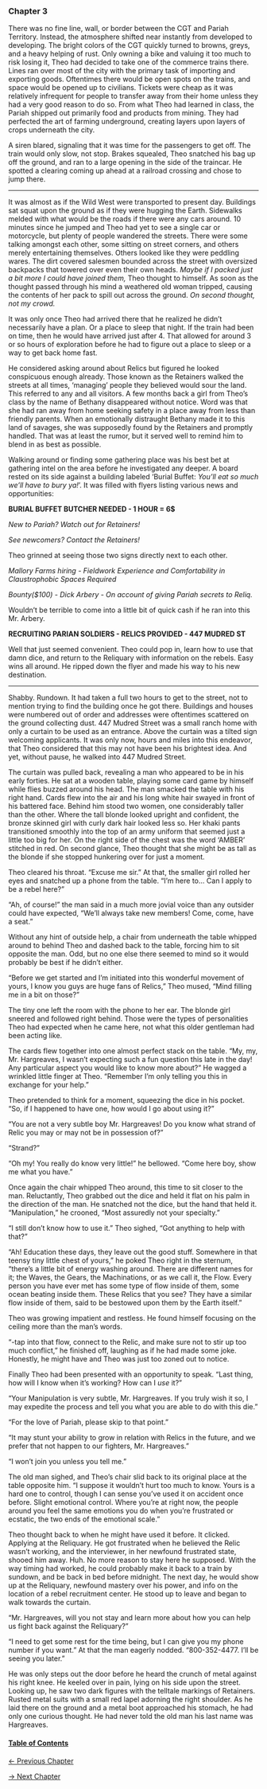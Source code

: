 ### Chapter 3

There was no fine line, wall, or border between the CGT and Pariah Territory. Instead, the atmosphere shifted near instantly from developed to developing. The bright colors of the CGT quickly turned to browns, greys, and a heavy helping of rust. Only owning a bike and valuing it too much to risk losing it, Theo had decided to take one of the commerce trains there. Lines ran over most of the city with the primary task of importing and exporting goods. Oftentimes there would be open spots on the trains, and space would be opened up to civilians. Tickets were cheap as it was relatively infrequent for people to transfer away from their home unless they had a very good reason to do so. From what Theo had learned in class, the Pariah shipped out primarily food and products from mining. They had perfected the art of farming underground, creating layers upon layers of crops underneath the city.
	
A siren blared, signaling that it was time for the passengers to get off. The train would only slow, not stop. Brakes squealed, Theo snatched his bag up off the ground, and ran to a large opening in the side of the traincar. He spotted a clearing coming up ahead at a railroad crossing and chose to jump there.

---------------------------------------

It was almost as if the Wild West were transported to present day. Buildings sat squat upon the ground as if they were hugging the Earth. Sidewalks melded with what would be the roads if there were any cars around. 10 minutes since he jumped and Theo had yet to see a single car or motorcycle, but plenty of people wandered the streets. There were some talking amongst each other, some sitting on street corners, and others merely entertaining themselves. Others looked like they were peddling wares. The dirt covered salesmen bounded across the street with oversized backpacks that towered over even their own heads. *Maybe if I packed just a bit more I could have joined them,* Theo thought to himself. As soon as the thought passed through his mind a weathered old woman tripped, causing the contents of her pack to spill out across the ground. *On second thought, not my crowd.*

It was only once Theo had arrived there that he realized he didn’t necessarily have a plan. Or a place to sleep that night. If the train had been on time, then he would have arrived just after 4. That allowed for around 3 or so hours of exploration before he had to figure out a place to sleep or a way to get back home fast.
	
He considered asking around about Relics but figured he looked conspicuous enough already. Those known as the Retainers walked the streets at all times, ‘managing’ people they believed would sour the land. This referred to any and all visitors. A few months back a girl from Theo’s class by the name of Bethany disappeared without notice. Word was that she had ran away from home seeking safety in a place away from less than friendly parents. When an emotionally distraught Bethany made it to this land of savages, she was supposedly found by the Retainers and promptly handled. That was at least the rumor, but it served well to remind him to blend in as best as possible.

Walking around or finding some gathering place was his best bet at gathering intel on the area before he investigated any deeper. A board rested on its side against a building labeled ‘Burial Buffet: *You’ll eat so much we’ll have to bury ya!*’. It was filled with flyers listing various news and opportunities:

**BURIAL BUFFET BUTCHER NEEDED - 1 HOUR = 6$**

*New to Pariah? Watch out for Retainers!*

*See newcomers? Contact the Retainers!*

Theo grinned at seeing those two signs directly next to each other.

*Mallory Farms hiring - Fieldwork Experience and Comfortability in Claustrophobic Spaces Required*

*Bounty($100) - Dick Arbery - On account of giving Pariah secrets to Reliq.*

Wouldn’t be terrible to come into a little bit of quick cash if he ran into this Mr. Arbery.

**RECRUITING PARIAN SOLDIERS - RELICS PROVIDED - 447 MUDRED ST**

Well that just seemed convenient. Theo could pop in, learn how to use that damn dice, and return to the Reliquary with information on the rebels. Easy wins all around. He ripped down the flyer and made his way to his new destination.

---------------------------------------

Shabby. Rundown. It had taken a full two hours to get to the street, not to mention trying to find the building once he got there. Buildings and houses were numbered out of order and addresses were oftentimes scattered on the ground collecting dust. 447 Mudred Street was a small ranch home with only a curtain to be used as an entrance. Above the curtain was a tilted sign welcoming applicants. It was only now, hours and miles into this endeavor, that Theo considered that this may not have been his brightest idea. And yet, without pause, he walked into 447 Mudred Street.
	
The curtain was pulled back, revealing a man who appeared to be in his early forties. He sat at a wooden table, playing some card game by himself while flies buzzed around his head. The man smacked the table with his right hand. Cards flew into the air and his long white hair swayed in front of his battered face. Behind him stood two women, one considerably taller than the other. Where the tall blonde looked upright and confident, the bronze skinned girl with curly dark hair looked less so. Her khaki pants transitioned smoothly into the top of an army uniform that seemed just a little too big for her. On the right side of the chest was the word ‘AMBER’ stitched in red. On second glance, Theo thought that she might be as tall as the blonde if she stopped hunkering over for just a moment.
	
Theo cleared his throat. “Excuse me sir.” At that, the smaller girl rolled her eyes and snatched up a phone from the table. “I’m here to… Can I apply to be a rebel here?”
	
“Ah, of course!” the man said in a much more jovial voice than any outsider could have expected, “We’ll always take new members! Come, come, have a seat.”
	
Without any hint of outside help, a chair from underneath the table whipped around to behind Theo and dashed back to the table, forcing him to sit opposite the man. Odd, but no one else there seemed to mind so it would probably be best if he didn’t either.
	
“Before we get started and I’m initiated into this wonderful movement of yours, I know you guys are huge fans of Relics,” Theo mused, “Mind filling me in a bit on those?”
	
The tiny one left the room with the phone to her ear. The blonde girl sneered and followed right behind. Those were the types of personalities Theo had expected when he came here, not what this older gentleman had been acting like.
	
The cards flew together into one almost perfect stack on the table. “My, my, Mr. Hargreaves, I wasn’t expecting such a fun question this late in the day! Any particular aspect you would like to know more about?” He wagged a wrinkled little finger at Theo. “Remember I’m only telling you this in exchange for your help.”
	
Theo pretended to think for a moment, squeezing the dice in his pocket. “So, if I happened to have one, how would I go about using it?”
	
“You are not a very subtle boy Mr. Hargreaves! Do you know what strand of Relic you may or may not be in possession of?”
	
“Strand?”
	
“Oh my! You really do know very little!” he bellowed. “Come here boy, show me what you have.”
	
Once again the chair whipped Theo around, this time to sit closer to the man. Reluctantly, Theo grabbed out the dice and held it flat on his palm in the direction of the man. He snatched not the dice, but the hand that held it. “Manipulation,” he crooned, “Most assuredly not your specialty.”
	
“I still don’t know how to use it.” Theo sighed, “Got anything to help with that?”
	
“Ah! Education these days, they leave out the good stuff. Somewhere in that teensy tiny little chest of yours,” he poked Theo right in the sternum, “there’s a little bit of energy washing around. There are different names for it; the Waves, the Gears, the Machinations, or as we call it, the Flow. Every person you have ever met has some type of flow inside of them, some ocean beating inside them. These Relics that you see? They have a similar flow inside of them, said to be bestowed upon them by the Earth itself.”
	
Theo was growing impatient and restless. He found himself focusing on the ceiling more than the man’s words.
	
“-tap into that flow, connect to the Relic, and make sure not to stir up too much conflict,” he finished off, laughing as if he had made some joke. Honestly, he might have and Theo was just too zoned out to notice.
	
Finally Theo had been presented with an opportunity to speak. “Last thing, how will I know when it’s working? How can I *use* it?”
	
“Your Manipulation is very subtle, Mr. Hargreaves. If you truly wish it so, I may expedite the process and tell you what you are able to do with this die.”
	
“For the love of Pariah, please skip to that point.”
	
“It may stunt your ability to grow in relation with Relics in the future, and we prefer that not happen to our fighters, Mr. Hargreaves.”
	
“I won’t join you unless you tell me.”
	
The old man sighed, and Theo’s chair slid back to its original place at the table opposite him. “I suppose it wouldn’t hurt too much to know. Yours is a hard one to control, though I can sense you’ve used it on accident once before. Slight emotional control. Where you’re at right now, the people around you feel the same emotions you do when you’re frustrated or ecstatic, the two ends of the emotional scale.”
	
Theo thought back to when he might have used it before. It clicked. Applying at the Reliquary. He got frustrated when he believed the Relic wasn’t working, and the interviewer, in her newfound frustrated state, shooed him away. Huh. No more reason to stay here he supposed. With the way timing had worked, he could probably make it back to a train by sundown, and be back in bed before midnight. The next day, he would show up at the Reliquary, newfound mastery over his power, and info on the location of a rebel recruitment center. He stood up to leave and began to walk towards the curtain.
	
“Mr. Hargreaves, will you not stay and learn more about how you can help us fight back against the Reliquary?”
	
“I need to get some rest for the time being, but I can give you my phone number if you want.” At that the man eagerly nodded. “800-352-4477. I’ll be seeing you later.”
	
He was only steps out the door before he heard the crunch of metal against his right knee. He keeled over in pain, lying on his side upon the street. Looking up, he saw two dark figures with the telltale markings of Retainers. Rusted metal suits with a small red lapel adorning the right shoulder. As he laid there on the ground and a metal boot approached his stomach, he had only one curious thought. He had never told the old man his last name was Hargreaves.



#### [Table of Contents](index.md)
[<- Previous Chapter](chapter2.md)

[-> Next Chapter](chapter4.md)